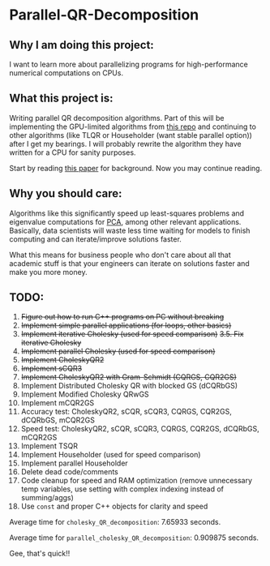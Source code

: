 # Parallel-QR-Decomposition

## Why I am doing this project:

I want to learn more about parallelizing programs for high-performance numerical computations on CPUs.

## What this project is:

Writing parallel QR decomposition algorithms. Part of this will be implementing the GPU-limited algorithms from [this repo](https://github.com/HybridScale/CholeskyQR2-IM) and continuing to other algorithms (like TLQR or Householder (want stable parallel option)) after I get my bearings.
I will probably rewrite the algorithm they have written for a CPU for sanity purposes.

Start by reading [this paper](https://arxiv.org/abs/2405.04237) for background. Now you may continue reading.

## Why you should care:

Algorithms like this significantly speed up least-squares problems and eigenvalue computations for [PCA](https://en.wikipedia.org/wiki/Principal_component_analysis), among other relevant applications. Basically, data scientists will waste less time waiting for models to finish computing and can iterate/improve solutions faster.

What this means for business people who don't care about all that academic stuff is that your engineers can iterate on solutions faster and make you more money.

## TODO:

1. ~~Figure out how to run C++ programs on PC without breaking~~
2. ~~Implement simple parallel applications (for loops, other basics)~~
3. ~~Implement iterative Cholesky (used for speed comparison)~~
~~3.5. Fix iterative Cholesky~~
4. ~~Implement parallel Cholesky (used for speed comparison)~~
5. ~~Implement CholeskyQR2~~
6. ~~Implement sCQR3~~
7. ~~Implement CholeskyQR2 with Gram-Schmidt (CQRGS, CQR2GS)~~
8. Implement Distributed Cholesky QR with blocked GS (dCQRbGS)
9. Implement Modified Cholesky QRwGS
10. Implement mCQR2GS
11. Accuracy test: CholeskyQR2, sCQR, sCQR3, CQRGS, CQR2GS, dCQRbGS, mCQR2GS
12. Speed test: CholeskyQR2, sCQR, sCQR3, CQRGS, CQR2GS, dCQRbGS, mCQR2GS
13. Implement TSQR
14. Implement Householder (used for speed comparison)
15. Implement parallel Householder
16. Delete dead code/comments
17. Code cleanup for speed and RAM optimization (remove unnecessary temp variables, use setting with complex indexing instead of summing/aggs)
18. Use `const` and proper C++ objects for clarity and speed

Average time for `cholesky_QR_decomposition`: 7.65933 seconds.

Average time for `parallel_cholesky_QR_decomposition`: 0.909875 seconds.

Gee, that's quick!!
